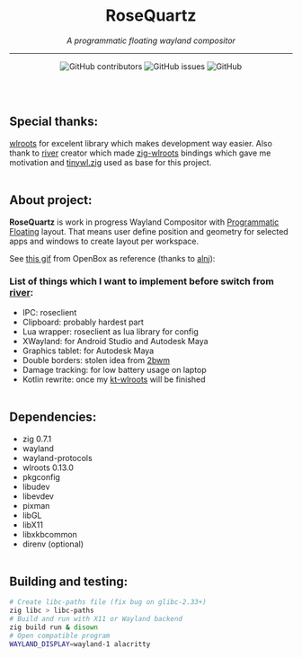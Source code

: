 <h1 align="center">RoseQuartz</h1>
<p align="center"><i>A programmatic floating wayland compositor</i></p>
<hr><p align="center">
<img alt="GitHub contributors" src="https://img.shields.io/github/contributors/HeavyRain266/RoseQuartz?label=Contributors">
<img alt="GitHub issues" src="https://img.shields.io/github/issues/HeavyRain266/RoseQuartz">
<img alt="GitHub" src="https://img.shields.io/github/license/HeavyRain266/RoseQuartz">
</p>
<br></br>

## Special thanks:

[wlroots](https://github.com/swaywm/wlroots) for excelent library which makes development way easier. Also thank to [river](https://github.com/ifreund/river) creator which made [zig-wlroots](https://github.com/swaywm/zig-wlroots) bindings which gave me motivation and [tinywl.zig](https://github.com/swaywm/zig-wlroots/blob/master/tinywl/tinywl.zig) used as base for this project.
<br></br>

## About project:

**RoseQuartz** is work in progress Wayland Compositor with [Programmatic Floating](https://github.com/alnj/dotfiles) layout. That means user define position and geometry for selected apps and windows to create layout per workspace.

See [this gif](https://raw.githubusercontent.com/alnj/dotfiles/master/workflow.gif) from OpenBox as reference (thanks to [alnj](https://github.com/alnj)):

### List of things which I want to implement before switch from [river](https://github.com/ifreund/river):
- IPC: roseclient
- Clipboard: probably hardest part
- Lua wrapper: roseclient as lua library for config
- XWayland: for Android Studio and Autodesk Maya
- Graphics tablet: for Autodesk Maya
- Double borders: stolen idea from [2bwm](https://github.com/venam/2bwm)
- Damage tracking: for low battery usage on laptop
- Kotlin rewrite: once my [kt-wlroots](https://github.com/HeavyRain266/kt-wlroots) will be finished
<br></br>

## Dependencies:

- zig 0.7.1
- wayland
- wayland-protocols
- wlroots 0.13.0
- pkgconfig
- libudev
- libevdev
- pixman
- libGL
- libX11
- libxkbcommon
- direnv (optional)
  <br></br>

## Building and testing:

```sh
# Create libc-paths file (fix bug on glibc-2.33+)
zig libc > libc-paths
# Build and run with X11 or Wayland backend
zig build run & disown
# Open compatible program
WAYLAND_DISPLAY=wayland-1 alacritty
```
